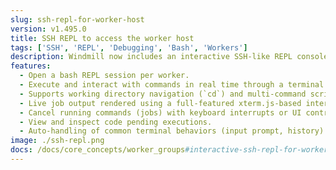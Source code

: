 ```yaml
---
slug: ssh-repl-for-worker-host
version: v1.495.0
title: SSH REPL to access the worker host
tags: ['SSH', 'REPL', 'Debugging', 'Bash', 'Workers']
description: Windmill now includes an interactive SSH-like REPL console for each worker, allowing you to run bash commands on the machine where the worker is hosted. This enables seamless on-the-fly debugging, filesystem exploration, and command execution directly from the UI.
features:
  - Open a bash REPL session per worker.
  - Execute and interact with commands in real time through a terminal UI.
  - Supports working directory navigation (`cd`) and multi-command scripts.
  - Live job output rendered using a full-featured xterm.js-based interface.
  - Cancel running commands (jobs) with keyboard interrupts or UI controls.
  - View and inspect code pending executions.
  - Auto-handling of common terminal behaviors (input prompt, history).
image: ./ssh-repl.png
docs: /docs/core_concepts/worker_groups#interactive-ssh-repl-for-worker-host
---
```

